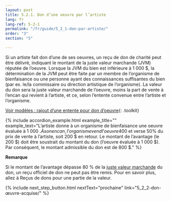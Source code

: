 ```yaml
---
layout: post
title: 5.2.1. Don d’une oeuvre par l’artiste
lang: fr
lang-ref: 5-2-1
permalink: "/fr/guide/5_2_1-don-par-artiste/"
order: "3"
section: "5"

---
```

Si un artiste fait don d’une de ses oeuvres, un reçu de don de charité peut être délivré, indiquant le montant de la juste valeur marchande (JVM) réputée de l’oeuvre. Lorsque la JVM du bien est inférieure à 1 000 $, la détermination de la JVM peut être faite par un membre de l’organisme de bienfaisance ou une personne ayant des connaissances suffisantes du bien (par ex. le/la commissaire ou direction artistique de l’organisme). La valeur du don sera la juste valeur marchande de l’oeuvre, moins la part de vente à l’encan qui revient à l’artiste, et ce, selon l’entente convenue entre l’artiste et l’organisme.

[Voir modèles : rajout d’une entente pour don d’oeuvre]({{site.baseurl}}/fr/guide/modèles/){: .toolkit}

{% include accordion_example.html
example_title=""
example_text="L’artiste donne à un organisme de bienfaisance une oeuvre évaluée à 1 000 $. À son encan, l’organisme vend l’oeuvre 400$ et verse 50% du prix de vente à l’artiste, soit 200 $ en retour. Le montant de l’avantage (le 200 $) doit être soustrait du montant du don (l’oeuvre évaluée à 1 000 $). Par conséquent, le montant admissible du don est de 800 $."
%}

**Remarque**

Si le montant de l’avantage dépasse 80 % de la [juste valeur marchande]({{site.baseurl}}/fr/boîte_à_outils/lexique/) du don, un reçu officiel de don ne peut pas être remis. Pour en savoir plus, allez à Reçus de dons pour une partie de la valeur.

{% include next_step_button.html nextText="prochaine" link="5_2_2-don-œuvre-acquise/" %}